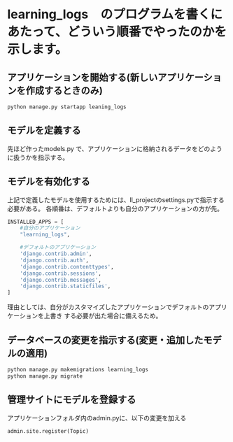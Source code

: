 # learning_logs　のプログラムを書くにあたって、どういう順番でやったのかを示します。
## アプリケーションを開始する(新しいアプリケーションを作成するときのみ)

```bash
python manage.py startapp leaning_logs
```

## モデルを定義する
先ほど作ったmodels.py で、アプリケーションに格納されるデータをどのように扱うかを指示する。

## モデルを有効化する
上記で定義したモデルを使用するためには、ll_projectのsettings.pyで指示する必要がある。
各順番は、デフォルトよりも自分のアプリケーションの方が先。

```python
INSTALLED_APPS = [
    #自分のアプリケーション
    "learning_logs",

    #デフォルトのアプリケーション
    'django.contrib.admin',
    'django.contrib.auth',
    'django.contrib.contenttypes',
    'django.contrib.sessions',
    'django.contrib.messages',
    'django.contrib.staticfiles',
]
```
理由としては、自分がカスタマイズしたアプリケーションでデフォルトのアプリケーションを上書き
する必要が出た場合に備えるため。


## データベースの変更を指示する(変更・追加したモデルの適用)
```bash
python manage.py makemigrations learning_logs
python manage.py migrate
```

## 管理サイトにモデルを登録する
アプリケーションフォルダ内のadmin.pyに、以下の変更を加える
```python
admin.site.register(Topic)
```